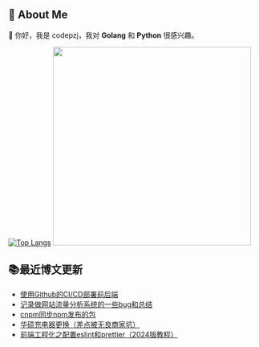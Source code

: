 ## 🤺 About Me

👋 你好，我是 codepzj，我对 **Golang** 和 **Python** 很感兴趣。

[![Top Langs](https://github-readme-stats.vercel.app/api/top-langs/?username=codepzj&layout=compact)](https://github.com/anuraghazra/github-readme-stats)
<img src="https://github-readme-stats.vercel.app/api?username=codepzj&show_icons=true" style="width:395px;" />

## 📚最近博文更新

<!-- BLOG-POST-LIST:START -->
- [使用Github的CI/CD部署前后端](https://haohanxinghe.com/posts/45.html)
- [记录做网站流量分析系统的一些bug和总结](https://haohanxinghe.com/posts/44.html)
- [cnpm同步npm发布的包](https://haohanxinghe.com/posts/43.html)
- [华硕充电器更换（差点被无良商家坑）](https://haohanxinghe.com/posts/42.html)
- [前端工程化之配置eslint和prettier（2024版教程）](https://haohanxinghe.com/posts/41.html)
<!-- BLOG-POST-LIST:END -->
